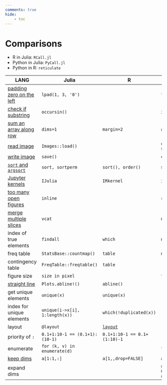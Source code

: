 ```yaml
---
comments: true
hide:
    - toc
---
```


# Comparisons

- R in Julia: `RCall.jl`
- Python in Julia: `PyCall.jl`
- Python in R: `reticulate`

LANG | Julia | R | Python | Others
-- | -- | -- | -- | -- 
[padding zero on the left](../../julia/#padding-zero-on-the-left) | `lpad(1, 3, '0')` |  | `f"{1:03}"` | `printf "%03d" 1` (Shell)
[check if substring](../../julia/#check-if-substring) | `occursin()` | | `in` |
[sum an array along row](../../julia/#dims1) | `dims=1` | `margin=2` | `axis=0` | 
[read image](../../python/opencv/#read-image) | `Images::load()` | | `cv2.imread()` <br/> `skimage.io.imread()` |`imread()` (Matlab)
[write image](../../python/opencv/#read-image) | `save()` | | `cv2.imwrite()` | 
[`sort` and `argsort`](../../R/#sort-rank-order) | `sort, sortperm` | `sort(), order()` | `sorted(), np.argsort()` | 
[Jupyter kernels](../../python/#different-kernels) | `IJulia` | `IRkernel` | `ipykernel` | 
[too many open figures](../../julia/#gr-too-many-open-files) | `inline` | | `rcParams` | 
[merge multiple slices](../../python/#merge-multiple-slices) | `vcat` | | `np.r_` |
index of true elements | `findall` | `which` | `np.where()[0]` | 
freq table | `StatsBase::countmap()` | `table`| `np.unique(return_counts=True)`| 
contingency table | `FreqTable::freqtable()` | `table` | |
figure size | `size in pixel` | | `figsize in inch` | 
[straight line](https://stackoverflow.com/questions/55427314/whats-julias-plots-jls-equivalent-of-rs-abline) | `Plots.abline!()` | `abline()` | |
get unique elements | `unique(x)` | `unique(x)` |  |
index for unique elements | `unique(i->x[i], 1:length(x))` | `which(!duplicated(x))` | |
layout | `@layout` | [`layout`](../../R/plot/) | |
priority of `:` | `0.1+1:10-1 == (0.1+1):(10-1)`  | `0.1+1:10-1 == 0.1+(1:10)-1` | |
enumerate | `for (k, v) in enumerate(d)` | | `for k, v in enumerate(d):` |
[keep dims](../../R/) | `a[1:1,:]` | `a[1,,drop=FALSE]` | `a[0:1,:]` | 
expand dims | | | `a[:, None]` <br/> `np.expand_dims(a, axis=-1)` <br/> `a[:, np.newaxis]` |
